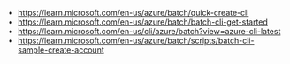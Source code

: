 - https://learn.microsoft.com/en-us/azure/batch/quick-create-cli
- https://learn.microsoft.com/en-us/azure/batch/batch-cli-get-started
- https://learn.microsoft.com/en-us/cli/azure/batch?view=azure-cli-latest
- https://learn.microsoft.com/en-us/azure/batch/scripts/batch-cli-sample-create-account
